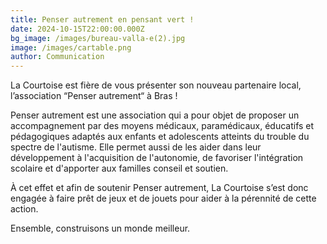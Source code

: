 ```yaml
---
title: Penser autrement en pensant vert !
date: 2024-10-15T22:00:00.000Z
bg_image: /images/bureau-valla-e(2).jpg
image: /images/cartable.png
author: Communication
---
```


La Courtoise est fière de vous présenter son nouveau partenaire local, l’association “Penser autrement“ à Bras !

Penser autrement est une association qui a pour objet de proposer un accompagnement par des moyens médicaux, paramédicaux, éducatifs et pédagogiques adaptés aux enfants et adolescents atteints du trouble du spectre de l'autisme. Elle permet aussi de les aider dans leur développement à l'acquisition de l'autonomie, de favoriser l'intégration scolaire et d'apporter aux familles conseil et soutien.

À cet effet et afin de soutenir Penser autrement, La Courtoise s’est donc engagée à faire prêt de jeux et de jouets pour aider à la pérennité de cette action.

Ensemble, construisons un monde meilleur.
